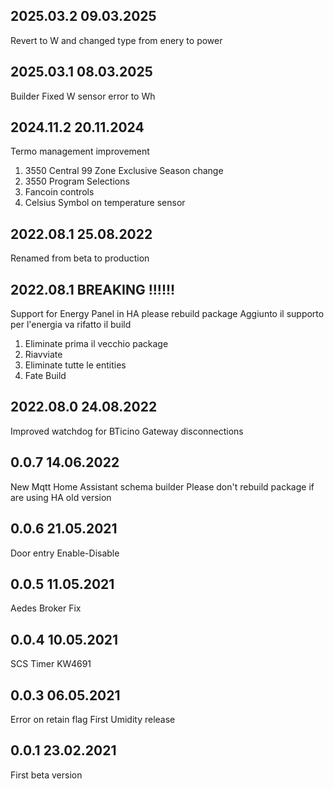 ## 2025.03.2 09.03.2025 
Revert to W and changed type from enery to power

## 2025.03.1 08.03.2025 
Builder Fixed W sensor error to Wh

## 2024.11.2 20.11.2024
Termo management improvement
1. 3550 Central 99 Zone Exclusive Season change
2. 3550 Program Selections
3. Fancoin controls
4. Celsius Symbol on temperature sensor

## 2022.08.1 25.08.2022 
Renamed from beta to production

## 2022.08.1 BREAKING !!!!!!
Support for Energy Panel in HA please rebuild package
Aggiunto il supporto per l'energia va rifatto il build 
1. Eliminate prima il vecchio package
2. Riavviate
3. Eliminate tutte le entities
4. Fate Build 

## 2022.08.0 24.08.2022 
Improved watchdog for BTicino Gateway disconnections

## 0.0.7 14.06.2022 
New Mqtt Home Assistant schema builder
Please don't rebuild package if are using HA old version

## 0.0.6 21.05.2021 
Door entry
Enable-Disable

## 0.0.5 11.05.2021 
Aedes Broker Fix

## 0.0.4 10.05.2021 
SCS Timer
KW4691

## 0.0.3 06.05.2021 
Error on retain flag
First Umidity release


## 0.0.1 23.02.2021 
First beta version
